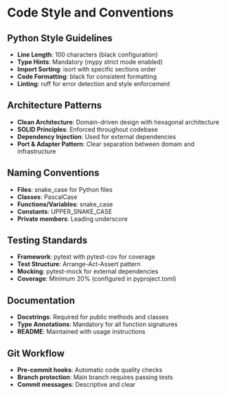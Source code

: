 # Code Style and Conventions

## Python Style Guidelines
- **Line Length**: 100 characters (black configuration)
- **Type Hints**: Mandatory (mypy strict mode enabled)
- **Import Sorting**: isort with specific sections order
- **Code Formatting**: black for consistent formatting
- **Linting**: ruff for error detection and style enforcement

## Architecture Patterns
- **Clean Architecture**: Domain-driven design with hexagonal architecture
- **SOLID Principles**: Enforced throughout codebase
- **Dependency Injection**: Used for external dependencies
- **Port & Adapter Pattern**: Clear separation between domain and infrastructure

## Naming Conventions
- **Files**: snake_case for Python files
- **Classes**: PascalCase
- **Functions/Variables**: snake_case
- **Constants**: UPPER_SNAKE_CASE
- **Private members**: Leading underscore

## Testing Standards
- **Framework**: pytest with pytest-cov for coverage
- **Test Structure**: Arrange-Act-Assert pattern
- **Mocking**: pytest-mock for external dependencies
- **Coverage**: Minimum 20% (configured in pyproject.toml)

## Documentation
- **Docstrings**: Required for public methods and classes
- **Type Annotations**: Mandatory for all function signatures
- **README**: Maintained with usage instructions

## Git Workflow
- **Pre-commit hooks**: Automatic code quality checks
- **Branch protection**: Main branch requires passing tests
- **Commit messages**: Descriptive and clear
